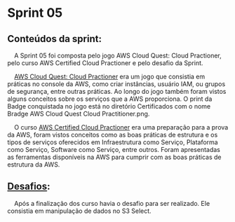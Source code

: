 # Sprint 05
## Conteúdos da sprint:
&nbsp;&nbsp;&nbsp; A Sprint 05 foi composta pelo jogo AWS Cloud Quest: Cloud Practioner, pelo curso AWS Certified Cloud Practioner e pelo desafio da Sprint.

&nbsp;&nbsp;&nbsp; [AWS Cloud Quest: Cloud Practioner](https://github.com/rehbeinp/EstagioC_UOL/blob/main/Sprint05/Certificados/Bradge%20AWS%20Cloud%20Quest%20Cloud%20Practitioner.png) era um jogo que consistia em práticas no console da AWS, como criar instâncias, usuário IAM, ou grupos de segurança, entre outras práticas. Ao longo do jogo também foram vistos alguns conceitos sobre os serviços que a AWS proporciona. O print da Badge conquistada no jogo está no diretório Certificados com o nome Bradge AWS Cloud Quest Cloud Practitioner.png.

&nbsp;&nbsp;&nbsp; O curso [AWS Certified Cloud Practioner](https://github.com/rehbeinp/EstagioC_UOL/blob/main/Sprint05/Certificados/AWS%20Skill%20Builder%20Course%20Curso-padr%C3%A3o%20de%20prepara%C3%A7%C3%A3o%20para%20o%20exame.pdf) era uma preparação para a prova da AWS, foram vistos conceitos como as boas práticas de estrutura e os tipos de serviços oferecidos em Infraestrutura como Serviço, Plataforma como Serviço, Software como Serviço, entre outros. Foram apresentadas as ferramentas disponíveis na AWS para cumprir com as boas práticas de estrutura da AWS.

## [Desafios](hhttps://github.com/rehbeinp/EstagioC_UOL/blob/main/Sprint05/Desafio/README.md):
&nbsp;&nbsp;&nbsp; Após a finalização dos curso havia o desafio para ser realizado. Ele consistia em manipulação de dados no S3 Select.